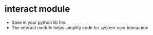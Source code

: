# interact module

* Save in your python lib file.
* The interact module helps simplify code for system-user interaction
